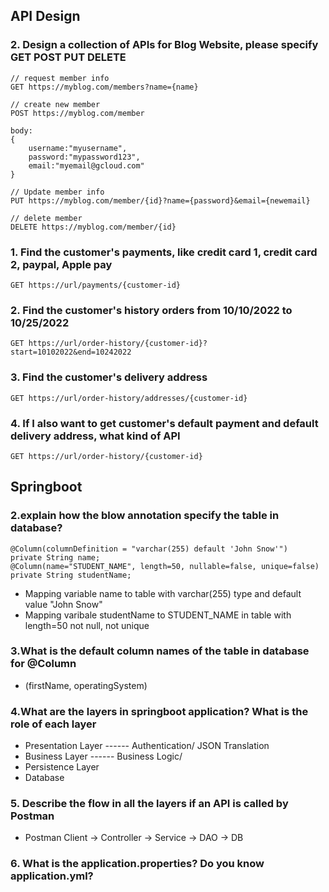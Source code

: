 ## API Design
### 2. Design a collection of APIs for Blog Website, please specify GET POST PUT DELETE
``` 
// request member info
GET https://myblog.com/members?name={name}
```

``` 
// create new member
POST https://myblog.com/member

body:
{
    username:"myusername",
    password:"mypassword123",
    email:"myemail@gcloud.com"
}
```

```
// Update member info 
PUT https://myblog.com/member/{id}?name={password}&email={newemail}
```

``` 
// delete member
DELETE https://myblog.com/member/{id}
```

### 1. Find the customer's payments, like credit card 1, credit card 2, paypal, Apple pay
``` 
GET https://url/payments/{customer-id}
```

### 2. Find the customer's history orders from 10/10/2022 to 10/25/2022
``` 
GET https://url/order-history/{customer-id}?start=10102022&end=10242022
```

### 3. Find the customer's delivery address
```
GET https://url/order-history/addresses/{customer-id}
```

### 4. If I also want to get customer's default payment and default delivery address, what kind of API
``` 
GET https://url/order-history/{customer-id}
```





## Springboot

### 2.explain how the blow annotation specify the table in database?
``` 
@Column(columnDefinition = "varchar(255) default 'John Snow'")
private String name;
@Column(name="STUDENT_NAME", length=50, nullable=false, unique=false)
private String studentName;
```
* Mapping variable name to table with varchar(255) type and default value "John Snow"
* Mapping varibale studentName to STUDENT_NAME in table with length=50 not null, not unique

### 3.What is the default column names of the table in database for @Column
* (firstName, operatingSystem)


### 4.What are the layers in springboot application? What is the role of each layer
* Presentation Layer ------ Authentication/ JSON Translation
* Business Layer ------ Business Logic/ 
* Persistence Layer
* Database
### 5. Describe the flow in all the layers if an API is called by Postman
* Postman Client -> Controller -> Service -> DAO -> DB
### 6. What is the application.properties? Do you know application.yml?
